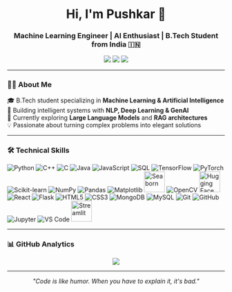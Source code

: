   <h1 align="center">Hi, I'm Pushkar 👋</h1>
<h3 align="center">Machine Learning Engineer | AI Enthusiast | B.Tech Student from India 🇮🇳</h3>

<p align="center">
  <a href="https://linkedin.com/in/pushkargupta75"><img src="https://img.shields.io/badge/LinkedIn-0077B5?style=for-the-badge&logo=linkedin&logoColor=white"/></a>
  <a href="mailto:pushkargupta993@gmail.com"><img src="https://img.shields.io/badge/Gmail-D14836?style=for-the-badge&logo=gmail&logoColor=white"/></a>
  <a href="https://twitter.com/pushkargupta75"><img src="https://img.shields.io/badge/Twitter-1DA1F2?style=for-the-badge&logo=twitter&logoColor=white"/></a>
</p>

---

### 👨‍💻 About Me

🎓 B.Tech student specializing in **Machine Learning & Artificial Intelligence**  
🔬 Building intelligent systems with **NLP, Deep Learning & GenAI**  
🌱 Currently exploring **Large Language Models** and **RAG architectures**  
💡 Passionate about turning complex problems into elegant solutions

---

### 🛠️ Technical Skills


<p align="left">
  <img src="https://img.icons8.com/color/48/000000/python.png" title="Python"/>
  <img src="https://img.icons8.com/color/48/000000/c-plus-plus-logo.png" title="C++"/>
  <img src="https://img.icons8.com/color/48/000000/c-programming.png" title="C"/>
  <img src="https://img.icons8.com/color/48/000000/java-coffee-cup-logo.png" title="Java"/>
  <img src="https://img.icons8.com/color/48/000000/javascript.png" title="JavaScript"/>
  <img src="https://img.icons8.com/external-flat-juicy-fish/60/000000/external-sql-coding-and-development-flat-flat-juicy-fish.png" title="SQL"/>
  <img src="https://img.icons8.com/color/48/000000/tensorflow.png" title="TensorFlow"/>
  <img src="https://upload.wikimedia.org/wikipedia/commons/thumb/1/10/PyTorch_logo_icon.svg/48px-PyTorch_logo_icon.svg.png" title="PyTorch"/>
  <img src="https://upload.wikimedia.org/wikipedia/commons/thumb/0/05/Scikit_learn_logo_small.svg/48px-Scikit_learn_logo_small.svg.png" title="Scikit-learn"/>
  <img src="https://img.icons8.com/color/48/000000/numpy.png" title="NumPy"/>
  <img src="https://img.icons8.com/color/48/000000/pandas.png" title="Pandas"/>
  <img src="https://upload.wikimedia.org/wikipedia/commons/thumb/8/84/Matplotlib_icon.svg/48px-Matplotlib_icon.svg.png" title="Matplotlib"/>
  <img src="https://seaborn.pydata.org/_images/logo-mark-lightbg.svg" width="48" title="Seaborn"/>
  <img src="https://img.icons8.com/color/48/000000/opencv.png" title="OpenCV"/>
  <img src="https://huggingface.co/front/assets/huggingface_logo-noborder.svg" width="48" title="Hugging Face"/>
  <img src="https://img.icons8.com/color/48/000000/react-native.png" title="React"/>
  <img src="https://img.icons8.com/color/48/000000/flask.png" title="Flask"/>
  <img src="https://img.icons8.com/color/48/000000/html-5.png" title="HTML5"/>
  <img src="https://img.icons8.com/color/48/000000/css3.png" title="CSS3"/>
  <img src="https://img.icons8.com/color/48/000000/mongodb.png" title="MongoDB"/>
  <img src="https://img.icons8.com/color/48/000000/mysql-logo.png" title="MySQL"/>
  <img src="https://img.icons8.com/color/48/000000/git.png" title="Git"/>
  <img src="https://img.icons8.com/color/48/000000/github.png" title="GitHub"/>
  <img src="https://upload.wikimedia.org/wikipedia/commons/thumb/3/38/Jupyter_logo.svg/48px-Jupyter_logo.svg.png" title="Jupyter"/>
  <img src="https://img.icons8.com/color/48/000000/visual-studio-code-2019.png" title="VS Code"/>
  <img src="https://streamlit.io/images/brand/streamlit-mark-color.png" width="48" title="Streamlit"/>
</p>

---

### 📊 GitHub Analytics

<p align="center">
  <img src="https://github-readme-stats.vercel.app/api/top-langs/?username=pushkargupta75&layout=compact&langs_count=8&theme=tokyonight&height=180"/>
</p>



---


<p align="center">
  <i>"Code is like humor. When you have to explain it, it's bad."</i>
</p>

